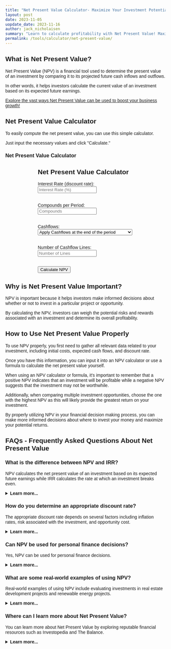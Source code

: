 ```yaml
---
title: "Net Present Value Calculator- Maximize Your Investment Potential"
layout: post
date: 2023-11-05
uopdate_date: 2023-11-16
author: jack_nicholaisen
summary: "Learn to calculate profitability with Net Present Value! Maximize your investment potential with this comprehensive guide. #NPV #InvestmentTips" 
permalink: /tools/calculator/net-present-value/
---
```


## What is Net Present Value?

Net Present Value (NPV) is a financial tool used to determine the present value of an investment by comparing it to its projected future cash inflows and outflows. 

In other words, it helps investors calculate the current value of an investment based on its expected future earnings.

<a href="/time-value-of-money/net-present-value/" target="_blank">Explore the vast ways Net Present Value can be used to boost your business growth!</a>

## Net Present Value Calculator

To easily compute the net present value, you can use this simple calculator. 

Just input the necessary values and click "Calculate."


<h3>Net Present Value Calculator</h3>
  <style>
    body {
      font-family: Arial, sans-serif;
    }
    #calculator {
      margin: 20px auto;
      text-align: left;
      width: 300px;
    }
    #resultBox {
      border: 1px solid #ccc;
      padding: 10px;
      width: 300px;
      margin: 20px auto;
      display: none;
    }
    #result {
      font-weight: bold;
    }
  </style>
<body>

<div id="calculator">
  <h2>Net Present Value Calculator</h2>
  <label for="interestRate">Interest Rate (discount rate):</label>
  <input type="number" id="interestRate" step="0.01" placeholder="Interest Rate (%)"><br><br>

  <label for="compounds">Compounds per Period:</label>
  <input type="number" id="compounds" placeholder="Compounds"><br><br>

  <label for="cashflows">Cashflows:</label>
  <select id="cashflowsType">
    <option value="end">Apply Cashflows at the end of the period</option>
    <option value="beginning">Apply Cashflows at the beginning of the period</option>
  </select><br><br>

  <label for="numLines">Number of Cashflow Lines:</label>
  <input type="number" id="numLines" placeholder="Number of Lines"><br><br>

  <button onclick="calculateNPV()">Calculate NPV</button>
</div>

<div id="resultBox">
  <h2>Net Present Value Result</h2>
  <p id="result"></p>
</div>
</body>

<script>
  function calculateNPV() {
    const interestRate = parseFloat(document.getElementById('interestRate').value);
    const compounds = parseInt(document.getElementById('compounds').value);
    const cashflowsType = document.getElementById('cashflowsType').value;
    const numLines = parseInt(document.getElementById('numLines').value);

    let npv = 0;

    for (let i = 1; i <= numLines; i++) {
      const cashflow = parseFloat(prompt(`Enter cashflow for period ${i}`));

      if (cashflowsType === 'beginning') {
        npv += cashflow / Math.pow((1 + interestRate / compounds), i - 1);
      } else {
        npv += cashflow / Math.pow((1 + interestRate / compounds), i);
      }
    }

    const resultBox = document.getElementById('resultBox');
    const resultParagraph = document.getElementById('result');

    resultParagraph.innerText = `Net Present Value: $${npv.toFixed(2)}`;
    resultBox.style.display = 'block';
  }
</script>


## Why is Net Present Value Important?

NPV is important because it helps investors make informed decisions about whether or not to invest in a particular project or opportunity. 

By calculating the NPV, investors can weigh the potential risks and rewards associated with an investment and determine its overall profitability.

## How to Use Net Present Value Properly

To use NPV properly, you first need to gather all relevant data related to your investment, including initial costs, expected cash flows, and discount rate. 

Once you have this information, you can input it into an NPV calculator or use a formula to calculate the net present value yourself.

When using an NPV calculator or formula, it's important to remember that a positive NPV indicates that an investment will be profitable while a negative NPV suggests that the investment may not be worthwhile. 

Additionally, when comparing multiple investment opportunities, choose the one with the highest NPV as this will likely provide the greatest return on your investment.

By properly utilizing NPV in your financial decision making process, you can make more informed decisions about where to invest your money and maximize your potential returns.

## FAQs - Frequently Asked Questions About Net Present Value

<h3>What is the difference between NPV and IRR?</h3>
<p>NPV calculates the net present value of an investment based on its expected future earnings while IRR calculates the rate at which an investment breaks even.</p>
<details>
<summary><b>Learn more...</b></summary>
<br>
<p>While both NPV and IRR are used to evaluate investments, they differ in their approach.</p>
<p>While NPV takes into account the absolute value of expected future earnings, IRR considers the percentage return on investment.</p>
<p>The main difference is that IRR assumes that all future earnings are reinvested at the same rate of return as the initial investment, while NPV assumes that all future earnings are discounted at a specific rate.</p>
<p>As such, while both tools can be useful in evaluating investments, they should be used together for a more complete analysis.</p>
</details>

<h3>How do you determine an appropriate discount rate?</h3>
<p>The appropriate discount rate depends on several factors including inflation rates, risk associated with the investment, and opportunity cost.</p>
<details>
<summary><b>Learn more...</b></summary>
<br>
<p>The discount rate used in NPV calculations should reflect the risk associated with your investment as well as its opportunity cost.</p>
<p>For example, if your investment carries a higher degree of risk than other opportunities available to you, you may want to use a higher discount rate to compensate for this additional risk.</p>
<p>Additionally, if there are other opportunities available to you that have similar levels of risk but offer higher returns, you may want to use a lower discount rate to account for the opportunity cost of choosing your investment over these other opportunities.</p>
</details>

<h3>Can NPV be used for personal finance decisions?</h3>
<p>Yes, NPV can be used for personal finance decisions.</p>
<details>
<summary><b>Learn more...</b></summary>
<br>
<p>While NPV is often associated with business investments, it can also be applied to personal financial decisions.</p>
<p>For example, if you are considering purchasing a new car or home, you can use NPV calculations to determine whether the investment will provide a positive return over time.</p>
<p>Additionally, by using NPV to compare multiple investment opportunities, you can make more informed decisions about where to invest your money and maximize your potential returns.</p>
</details>

<h3>What are some real-world examples of using NPV?</h3>
<p>Real-world examples of using NPV include evaluating investments in real estate development projects and renewable energy projects.</p>
<details>
<summary><b>Learn more...</b></summary>
<br>
<p>Many industries use NPV as part of their investment decision-making process.</p>
<p>For example, real estate developers often use NPV calculations when deciding whether or not to invest in a new development project.</p>
<p>Similarly, companies involved in renewable energy projects will often use NPV calculations when evaluating the profitability of potential investments in wind or solar energy production.</p>
<p>By using this tool as part of their analysis, investors can make more informed decisions about where to allocate their resources for maximum return on investment.</p>
</details>

<h3>Where can I learn more about Net Present Value?</h3>
<p>You can learn more about Net Present Value by exploring reputable financial resources such as Investopedia and The Balance.</p>
<details>
<summary><b>Learn more...</b></summary>
<br>
<p>There are many resources available online that provide detailed information on how to calculate and utilize Net Present Value in your financial decision-making process.</p>
<p>A good reputable source you can use is <a href="https://www.investopedia.com/terms/n/npv.asp" target="_blank">Investopedia</a>.</p>
<p>Additionally, many financial textbooks and courses cover the topic way more in depth.</p>
</details>


